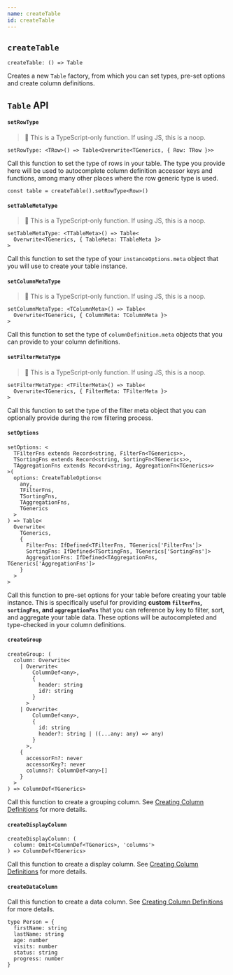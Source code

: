 ```yaml
---
name: createTable
id: createTable
---
```


## `createTable`

```tsx
createTable: () => Table
```

Creates a new `Table` factory, from which you can set types, pre-set options and create column definitions.

## `Table` API

#### `setRowType`

> 🦺 This is a TypeScript-only function. If using JS, this is a noop.

```tsx
setRowType: <TRow>() => Table<Overwrite<TGenerics, { Row: TRow }>>
```

Call this function to set the type of rows in your table. The type you provide here will be used to autocomplete column definition accessor keys and functions, among many other places where the row generic type is used.

```tsx
const table = createTable().setRowType<Row>()
```

#### `setTableMetaType`

> 🦺 This is a TypeScript-only function. If using JS, this is a noop.

```tsx
setTableMetaType: <TTableMeta>() => Table<
  Overwrite<TGenerics, { TableMeta: TTableMeta }>
>
```

Call this function to set the type of your `instanceOptions.meta` object that you will use to create your table instance.

#### `setColumnMetaType`

> 🦺 This is a TypeScript-only function. If using JS, this is a noop.

```tsx
setColumnMetaType: <TColumnMeta>() => Table<
  Overwrite<TGenerics, { ColumnMeta: TColumnMeta }>
>
```

Call this function to set the type of `columnDefinition.meta` objects that you can provide to your column definitions.

#### `setFilterMetaType`

> 🦺 This is a TypeScript-only function. If using JS, this is a noop.

```tsx
setFilterMetaType: <TFilterMeta>() => Table<
  Overwrite<TGenerics, { FilterMeta: TFilterMeta }>
>
```

Call this function to set the type of the filter meta object that you can optionally provide during the row filtering process.

#### `setOptions`

```tsx
setOptions: <
  TFilterFns extends Record<string, FilterFn<TGenerics>>,
  TSortingFns extends Record<string, SortingFn<TGenerics>>,
  TAggregationFns extends Record<string, AggregationFn<TGenerics>>
>(
  options: CreateTableOptions<
    any,
    TFilterFns,
    TSortingFns,
    TAggregationFns,
    TGenerics
  >
) => Table<
  Overwrite<
    TGenerics,
    {
      FilterFns: IfDefined<TFilterFns, TGenerics['FilterFns']>
      SortingFns: IfDefined<TSortingFns, TGenerics['SortingFns']>
      AggregationFns: IfDefined<TAggregationFns, TGenerics['AggregationFns']>
    }
  >
>
```

Call this function to pre-set options for your table before creating your table instance. This is specifically useful for providing **custom `filterFns`, `sortingFns`, and `aggregationFns`** that you can reference by key to filter, sort, and aggregate your table data. These options will be autocompleted and type-checked in your column definitions.

#### `createGroup`

```tsx
createGroup: (
  column: Overwrite<
    | Overwrite<
        ColumnDef<any>,
        {
          header: string
          id?: string
        }
      >
    | Overwrite<
        ColumnDef<any>,
        {
          id: string
          header?: string | ((...any: any) => any)
        }
      >,
    {
      accessorFn?: never
      accessorKey?: never
      columns?: ColumnDef<any>[]
    }
  >
) => ColumnDef<TGenerics>
```

Call this function to create a grouping column. See [Creating Column Definitions](../03-columns.md) for more details.

#### `createDisplayColumn`

```tsx
createDisplayColumn: (
  column: Omit<ColumnDef<TGenerics>, 'columns'>
) => ColumnDef<TGenerics>
```

Call this function to create a display column. See [Creating Column Definitions](../03-columns.md) for more details.

#### `createDataColumn`

Call this function to create a data column. See [Creating Column Definitions](../03-columns.md) for more details.

```tsx
type Person = {
  firstName: string
  lastName: string
  age: number
  visits: number
  status: string
  progress: number
}
```
